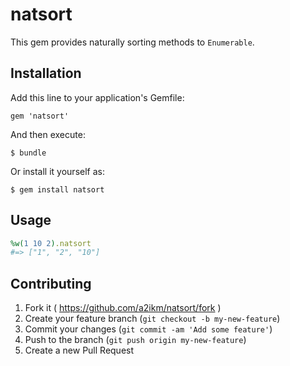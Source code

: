 # natsort

This gem provides naturally sorting methods to `Enumerable`.

## Installation

Add this line to your application's Gemfile:

    gem 'natsort'

And then execute:

    $ bundle

Or install it yourself as:

    $ gem install natsort

## Usage

```ruby
%w(1 10 2).natsort
#=> ["1", "2", "10"]
```

## Contributing

1. Fork it ( https://github.com/a2ikm/natsort/fork )
2. Create your feature branch (`git checkout -b my-new-feature`)
3. Commit your changes (`git commit -am 'Add some feature'`)
4. Push to the branch (`git push origin my-new-feature`)
5. Create a new Pull Request
